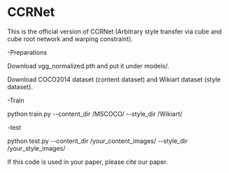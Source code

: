 # CCRNet

This is the official version of CCRNet (Arbitrary style transfer via cube and cube root network and warping constraint).

-Preparations

Download vgg_normalized.pth and put it under models/.

Download COCO2014 dataset (content dataset) and Wikiart dataset (style dataset).

-Train

python train.py --content_dir /MSCOCO/ --style_dir /Wikiart/

-test

python test.py --content_dir /your_content_images/ --style_dir /your_style_images/

If this code is used in your paper, please cite our paper.
